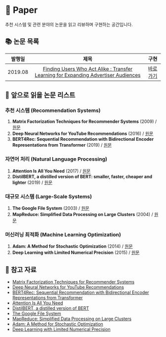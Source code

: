 # 📗 Paper

추천 시스템 및 관련 분야의 논문을 읽고 리뷰하며 구현하는 공간입니다.

## 📚 논문 목록

| 발행일 | 제목 | 구현 |
|:---:|:---:|:---:|
| 2019.08 | [Finding Users Who Act Alike : Transfer Learning for Expanding Advertiser Audiences](https://www.pinterestlabs.com/media/phkg2uau/transferlearning-kdd2019.pdf) | [바로가기](./Finding%20Users%20Who%20Act%20Alike_Transfer%20Learning%20for%20Expanding%20Advertiser%20Audiences)|

## 📖 앞으로 읽을 논문 리스트

### 추천 시스템 (Recommendation Systems)
1. **Matrix Factorization Techniques for Recommender Systems** (2009) / [원문](https://datajobs.com/data-science-repo/Recommender-Systems-[Netflix].pdf)
2. **Deep Neural Networks for YouTube Recommendations** (2016) / [원문](https://static.googleusercontent.com/media/research.google.com/ko//pubs/archive/45530.pdf)
3. **BERT4Rec: Sequential Recommendation with Bidirectional Encoder Representations from Transformer** (2019) / [원문](https://arxiv.org/pdf/1904.06690.pdf)

### 자연어 처리 (Natural Language Processing)
1. **Attention Is All You Need** (2017) / [원문](https://arxiv.org/pdf/1706.03762.pdf)
2. **DistilBERT, a distilled version of BERT: smaller, faster, cheaper and lighter** (2019) / [원문](https://arxiv.org/pdf/1910.01108.pdf)

### 대규모 시스템 (Large-Scale Systems)
1. **The Google File System** (2003) / [원문](https://static.googleusercontent.com/media/research.google.com/ko//archive/gfs-sosp2003.pdf)
2. **MapReduce: Simplified Data Processing on Large Clusters** (2004) / [원문](https://static.googleusercontent.com/media/research.google.com/ko//archive/mapreduce-osdi04.pdf)

### 머신러닝 최적화 (Machine Learning Optimization)
1. **Adam: A Method for Stochastic Optimization** (2014) / [원문](https://arxiv.org/pdf/1412.6980.pdf)
2. **Deep Learning with Limited Numerical Precision** (2015) / [원문](https://arxiv.org/pdf/1502.02551.pdf)

## 📌 참고 자료

- [Matrix Factorization Techniques for Recommender Systems](https://datajobs.com/data-science-repo/Recommender-Systems-[Netflix].pdf)
- [Deep Neural Networks for YouTube Recommendations](https://static.googleusercontent.com/media/research.google.com/ko//pubs/archive/45530.pdf)
- [BERT4Rec: Sequential Recommendation with Bidirectional Encoder Representations from Transformer](https://arxiv.org/pdf/1904.06690.pdf)
- [Attention Is All You Need](https://arxiv.org/pdf/1706.03762.pdf)
- [DistilBERT, a distilled version of BERT](https://arxiv.org/pdf/1910.01108.pdf)
- [The Google File System](https://static.googleusercontent.com/media/research.google.com/ko//archive/gfs-sosp2003.pdf)
- [MapReduce: Simplified Data Processing on Large Clusters](https://static.googleusercontent.com/media/research.google.com/ko//archive/mapreduce-osdi04.pdf)
- [Adam: A Method for Stochastic Optimization](https://arxiv.org/pdf/1412.6980.pdf)
- [Deep Learning with Limited Numerical Precision](https://arxiv.org/pdf/1502.02551.pdf) 